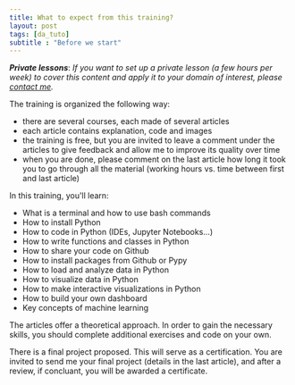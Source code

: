 ```yaml
---
title: What to expect from this training?
layout: post
tags: [da_tuto]
subtitle : "Before we start"
---
```


***Private lessons***: *If you want to set up a private lesson (a few hours per week) to cover this content and apply it to your domain of interest, please [contact me](mailto:mael.fabien@gmail.com).*

The training is organized the following way:
- there are several courses, each made of several articles
- each article contains explanation, code and images
- the training is free, but you are invited to leave a comment under the articles to give feedback and allow me to improve its quality over time
- when you are done, please comment on the last article how long it took you to go through all the material (working hours vs. time between first and last article)

In this training, you'll learn:
- What is a terminal and how to use bash commands
- How to install Python
- How to code in Python (IDEs, Jupyter Notebooks...)
- How to write functions and classes in Python
- How to share your code on Github
- How to install packages from Github or Pypy
- How to load and analyze data in Python
- How to visualize data in Python
- How to make interactive visualizations in Python
- How to build your own dashboard
- Key concepts of machine learning

The articles offer a theoretical approach. In order to gain the necessary skills, you should complete additional exercises and code on your own.

There is a final project proposed. This will serve as a certification. You are invited to send me your final project (details in the last article), and after a review, if concluant, you will be awarded a certificate.